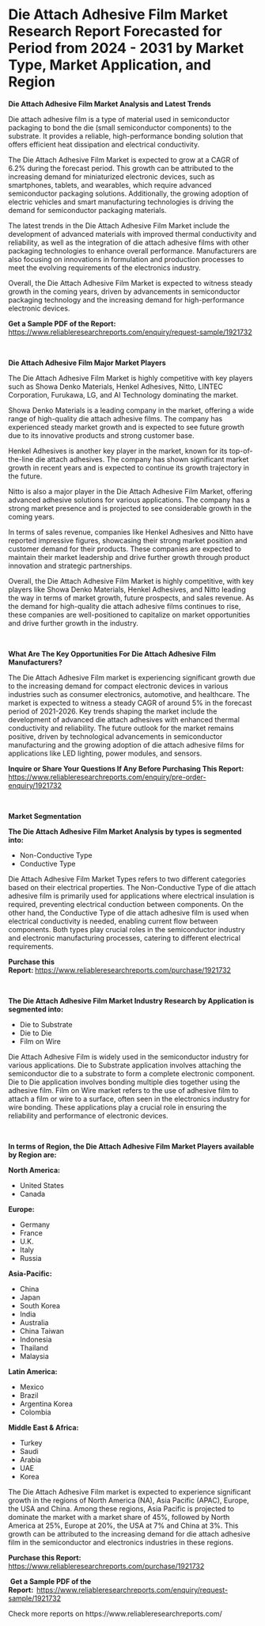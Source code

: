 <p><h1>Die Attach Adhesive Film Market Research Report Forecasted for Period from 2024 -  2031 by Market Type, Market Application, and Region</h1></p><p><strong>Die Attach Adhesive Film Market Analysis and Latest Trends</strong></p>
<p><p>Die attach adhesive film is a type of material used in semiconductor packaging to bond the die (small semiconductor components) to the substrate. It provides a reliable, high-performance bonding solution that offers efficient heat dissipation and electrical conductivity.</p><p>The Die Attach Adhesive Film Market is expected to grow at a CAGR of 6.2% during the forecast period. This growth can be attributed to the increasing demand for miniaturized electronic devices, such as smartphones, tablets, and wearables, which require advanced semiconductor packaging solutions. Additionally, the growing adoption of electric vehicles and smart manufacturing technologies is driving the demand for semiconductor packaging materials.</p><p>The latest trends in the Die Attach Adhesive Film Market include the development of advanced materials with improved thermal conductivity and reliability, as well as the integration of die attach adhesive films with other packaging technologies to enhance overall performance. Manufacturers are also focusing on innovations in formulation and production processes to meet the evolving requirements of the electronics industry.</p><p>Overall, the Die Attach Adhesive Film Market is expected to witness steady growth in the coming years, driven by advancements in semiconductor packaging technology and the increasing demand for high-performance electronic devices.</p></p>
<p><strong>Get a Sample PDF of the Report:&nbsp;</strong> <a href="https://www.reliableresearchreports.com/enquiry/request-sample/1921732">https://www.reliableresearchreports.com/enquiry/request-sample/1921732</a></p>
<p>&nbsp;</p>
<p><strong>Die Attach Adhesive Film Major Market Players</strong></p>
<p><p>The Die Attach Adhesive Film Market is highly competitive with key players such as Showa Denko Materials, Henkel Adhesives, Nitto, LINTEC Corporation, Furukawa, LG, and AI Technology dominating the market. </p><p>Showa Denko Materials is a leading company in the market, offering a wide range of high-quality die attach adhesive films. The company has experienced steady market growth and is expected to see future growth due to its innovative products and strong customer base.</p><p>Henkel Adhesives is another key player in the market, known for its top-of-the-line die attach adhesives. The company has shown significant market growth in recent years and is expected to continue its growth trajectory in the future.</p><p>Nitto is also a major player in the Die Attach Adhesive Film Market, offering advanced adhesive solutions for various applications. The company has a strong market presence and is projected to see considerable growth in the coming years.</p><p>In terms of sales revenue, companies like Henkel Adhesives and Nitto have reported impressive figures, showcasing their strong market position and customer demand for their products. These companies are expected to maintain their market leadership and drive further growth through product innovation and strategic partnerships.</p><p>Overall, the Die Attach Adhesive Film Market is highly competitive, with key players like Showa Denko Materials, Henkel Adhesives, and Nitto leading the way in terms of market growth, future prospects, and sales revenue. As the demand for high-quality die attach adhesive films continues to rise, these companies are well-positioned to capitalize on market opportunities and drive further growth in the industry.</p></p>
<p>&nbsp;</p>
<p><strong>What Are The Key Opportunities For Die Attach Adhesive Film Manufacturers?</strong></p>
<p><p>The Die Attach Adhesive Film market is experiencing significant growth due to the increasing demand for compact electronic devices in various industries such as consumer electronics, automotive, and healthcare. The market is expected to witness a steady CAGR of around 5% in the forecast period of 2021-2026. Key trends shaping the market include the development of advanced die attach adhesives with enhanced thermal conductivity and reliability. The future outlook for the market remains positive, driven by technological advancements in semiconductor manufacturing and the growing adoption of die attach adhesive films for applications like LED lighting, power modules, and sensors.</p></p>
<p><strong>Inquire or Share Your Questions If Any Before Purchasing This Report:</strong> <a href="https://www.reliableresearchreports.com/enquiry/pre-order-enquiry/1921732">https://www.reliableresearchreports.com/enquiry/pre-order-enquiry/1921732</a></p>
<p>&nbsp;</p>
<p><strong>Market Segmentation</strong></p>
<p><strong>The Die Attach Adhesive Film Market Analysis by types is segmented into:</strong></p>
<p><ul><li>Non-Conductive Type</li><li>Conductive Type</li></ul></p>
<p><p>Die Attach Adhesive Film Market Types refers to two different categories based on their electrical properties. The Non-Conductive Type of die attach adhesive film is primarily used for applications where electrical insulation is required, preventing electrical conduction between components. On the other hand, the Conductive Type of die attach adhesive film is used when electrical conductivity is needed, enabling current flow between components. Both types play crucial roles in the semiconductor industry and electronic manufacturing processes, catering to different electrical requirements.</p></p>
<p><strong>Purchase this Report:&nbsp;</strong><a href="https://www.reliableresearchreports.com/purchase/1921732">https://www.reliableresearchreports.com/purchase/1921732</a></p>
<p>&nbsp;</p>
<p><strong>The Die Attach Adhesive Film Market Industry Research by Application is segmented into:</strong></p>
<p><ul><li>Die to Substrate</li><li>Die to Die</li><li>Film on Wire</li></ul></p>
<p><p>Die Attach Adhesive Film is widely used in the semiconductor industry for various applications. Die to Substrate application involves attaching the semiconductor die to a substrate to form a complete electronic component. Die to Die application involves bonding multiple dies together using the adhesive film. Film on Wire market refers to the use of adhesive film to attach a film or wire to a surface, often seen in the electronics industry for wire bonding. These applications play a crucial role in ensuring the reliability and performance of electronic devices.</p></p>
<p>&nbsp;</p>
<p><strong>In terms of Region, the Die Attach Adhesive Film Market Players available by Region are:</strong></p>
<p>
    <p> <strong> North America: </strong>
        <ul>
            <li>United States</li>
            <li>Canada</li>
        </ul>
        </p> 
    <p> <strong> Europe: </strong>
        <ul>
            <li>Germany</li>
            <li>France</li>
            <li>U.K.</li>
            <li>Italy</li>
            <li>Russia</li>
        </ul>
        </p> 
    <p> <strong> Asia-Pacific: </strong>
        <ul>
            <li>China</li>
            <li>Japan</li>
            <li>South Korea</li>
            <li>India</li>
            <li>Australia</li>
            <li>China Taiwan</li>
            <li>Indonesia</li>
            <li>Thailand</li>
            <li>Malaysia</li>
        </ul>
        </p> 
    <p> <strong> Latin America: </strong>
        <ul>
            <li>Mexico</li>
            <li>Brazil</li>
            <li>Argentina Korea</li>
            <li>Colombia</li>
        </ul>
        </p> 
    <p> <strong> Middle East & Africa: </strong>
        <ul>
            <li>Turkey</li>
            <li>Saudi</li>
            <li>Arabia</li>
            <li>UAE</li>
            <li>Korea</li>
        </ul>
    </p>
    </p>
<p><p>The Die Attach Adhesive Film market is expected to experience significant growth in the regions of North America (NA), Asia Pacific (APAC), Europe, the USA and China. Among these regions, Asia Pacific is projected to dominate the market with a market share of 45%, followed by North America at 25%, Europe at 20%, the USA at 7% and China at 3%. This growth can be attributed to the increasing demand for die attach adhesive film in the semiconductor and electronics industries in these regions.</p></p>
<p><strong>Purchase this Report: </strong><a href="https://www.reliableresearchreports.com/purchase/1921732">https://www.reliableresearchreports.com/purchase/1921732</a></p>
<p>&nbsp;<strong>Get a Sample PDF of the Report:&nbsp;&nbsp;</strong><a href="https://www.reliableresearchreports.com/enquiry/request-sample/1921732">https://www.reliableresearchreports.com/enquiry/request-sample/1921732</a></p>
<p><strong></strong></p>
<p>Check more reports on https://www.reliableresearchreports.com/</p>